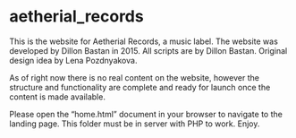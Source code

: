 # aetherial_records

This is the website for Aetherial Records, a music label.
The website was developed by Dillon Bastan in 2015. All scripts are by Dillon Bastan. Original design idea by Lena Pozdnyakova.

As of right now there is no real content on the website, however the structure and functionality are complete and ready for launch once the content is made available.

Please open the “home.html” document in your browser to navigate to the landing page. This folder must be in server with PHP to work. Enjoy.
